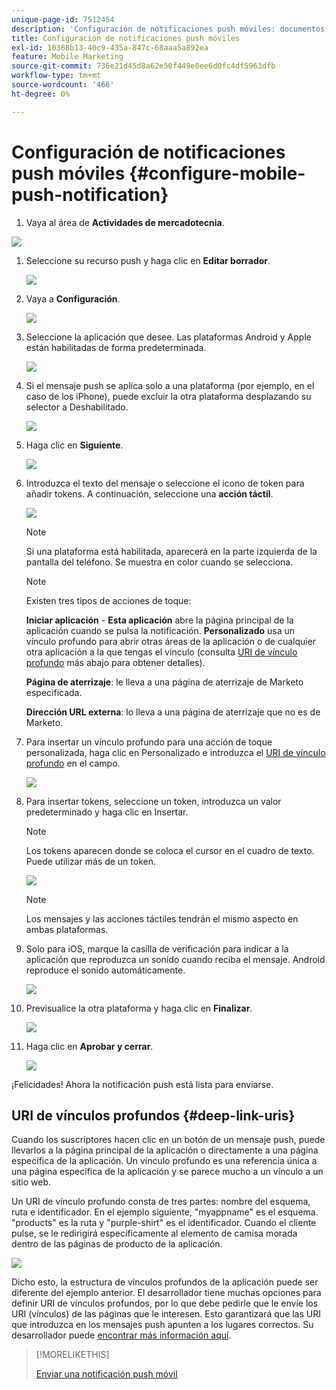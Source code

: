 ```yaml
---
unique-page-id: 7512454
description: 'Configuración de notificaciones push móviles: documentos de Marketo, documentación del producto'
title: Configuración de notificaciones push móviles
exl-id: 10368b13-40c9-435a-847c-68aaa5a892ea
feature: Mobile Marketing
source-git-commit: 736e21d45d8a62e50f449e0ee6d0fc4df5963dfb
workflow-type: tm+mt
source-wordcount: '466'
ht-degree: 0%

---
```


# Configuración de notificaciones push móviles {#configure-mobile-push-notification}

1. Vaya al área de **Actividades de mercadotecnia**.

![](assets/2fbf1ab6-2247-40c8-980d-be56b9d94890.png)

1. Seleccione su recurso push y haga clic en **Editar borrador**.

   ![](assets/image2016-8-23-16-3a49-3a48.png)

1. Vaya a **Configuración**.

   ![](assets/image2016-8-23-16-3a51-3a56.png)

1. Seleccione la aplicación que desee. Las plataformas Android y Apple están habilitadas de forma predeterminada.

   ![](assets/image2016-8-23-16-3a53-3a33.png)

1. Si el mensaje push se aplica solo a una plataforma (por ejemplo, en el caso de los iPhone), puede excluir la otra plataforma desplazando su selector a Deshabilitado.

   ![](assets/image2016-8-23-16-3a41-3a48.png)

1. Haga clic en **Siguiente**.

   ![](assets/image2016-8-23-16-3a43-3a28.png)

1. Introduzca el texto del mensaje o seleccione el icono de token para añadir tokens. A continuación, seleccione una **acción táctil**.

   ![](assets/image2015-9-14-16-3a7-3a43.png)

   >[!NOTE]
   >
   >Si una plataforma está habilitada, aparecerá en la parte izquierda de la pantalla del teléfono. Se muestra en color cuando se selecciona.

   >[!NOTE]
   >
   >Existen tres tipos de acciones de toque:
   >
   >**Iniciar aplicación** - **Esta aplicación** abre la página principal de la aplicación cuando se pulsa la notificación. **Personalizado** usa un vínculo profundo para abrir otras áreas de la aplicación o de cualquier otra aplicación a la que tengas el vínculo (consulta [URI de vínculo profundo](#deep-link-uris) más abajo para obtener detalles).
   >
   >**Página de aterrizaje**: le lleva a una página de aterrizaje de Marketo especificada.
   >
   >**Dirección URL externa**: lo lleva a una página de aterrizaje que no es de Marketo.

1. Para insertar un vínculo profundo para una acción de toque personalizada, haga clic en Personalizado e introduzca el [URI de vínculo profundo](#deep-link-uris) en el campo.

   ![](assets/image2016-7-28-16-3a19-3a13.png)

1. Para insertar tokens, seleccione un token, introduzca un valor predeterminado y haga clic en Insertar.

   >[!NOTE]
   >
   >Los tokens aparecen donde se coloca el cursor en el cuadro de texto. Puede utilizar más de un token.

   ![](assets/image2015-8-10-14-3a48-3a52.png)

   >[!NOTE]
   >
   >Los mensajes y las acciones táctiles tendrán el mismo aspecto en ambas plataformas.

1. Solo para iOS, marque la casilla de verificación para indicar a la aplicación que reproduzca un sonido cuando reciba el mensaje. Android reproduce el sonido automáticamente.

   ![](assets/ios-tap-and-notification-hand.png)

1. Previsualice la otra plataforma y haga clic en **Finalizar**.

   ![](assets/image2015-9-14-16-3a12-3a34.png)

1. Haga clic en **Aprobar y cerrar**.

   ![](assets/323dda12-0543-4558-8562-563eed5fa0e0.png)

¡Felicidades! Ahora la notificación push está lista para enviarse.

## URI de vínculos profundos {#deep-link-uris}

Cuando los suscriptores hacen clic en un botón de un mensaje push, puede llevarlos a la página principal de la aplicación o directamente a una página específica de la aplicación. Un vínculo profundo es una referencia única a una página específica de la aplicación y se parece mucho a un vínculo a un sitio web.

Un URI de vínculo profundo consta de tres partes: nombre del esquema, ruta e identificador. En el ejemplo siguiente, &quot;myappname&quot; es el esquema. &quot;products&quot; es la ruta y &quot;purple-shirt&quot; es el identificador. Cuando el cliente pulse, se le redirigirá específicamente al elemento de camisa morada dentro de las páginas de producto de la aplicación.

![](assets/image2016-7-29-12-3a49-3a1.png)

Dicho esto, la estructura de vínculos profundos de la aplicación puede ser diferente del ejemplo anterior. El desarrollador tiene muchas opciones para definir URI de vínculos profundos, por lo que debe pedirle que le envíe los URI (vínculos) de las páginas que le interesen. Esto garantizará que las URI que introduzca en los mensajes push apunten a los lugares correctos. Su desarrollador puede [encontrar más información aquí](https://experienceleague.adobe.com/en/docs/marketo-developer/marketo/mobile/enabling-deep-links-in-your-app).

>[!MORELIKETHIS]
>
>[Enviar una notificación push móvil](/help/marketo/product-docs/mobile-marketing/push-notifications/send-a-mobile-push-notification.md)
